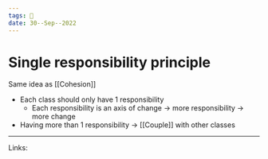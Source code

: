 ```yaml
---
tags: 🌱
date: 30--Sep--2022
---
```


# Single responsibility principle

Same idea as [[Cohesion]]

- Each class should only have 1 responsibility
    - Each responsibility is an axis of change → more responsibility → more change
- Having more than 1 responsibility → [[Couple]] with other classes

---
Links: 